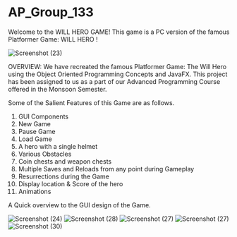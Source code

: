 # AP_Group_133

Welcome to the WILL HERO GAME!
This game is a PC version of the famous Platformer Game: WILL HERO ! 

![Screenshot (23)](https://user-images.githubusercontent.com/88559112/147887149-ca782485-4dea-467e-9691-6bdfcd525652.png)

OVERVIEW:
We have recreated the famous Platformer Game: The Will Hero using the Object Oriented Programming Concepts and JavaFX.
This project has been assigned to us as a part of our Advanced Programming Course offered in the Monsoon Semester.

Some of the Salient Features of this Game are as follows. 

1. GUI Components
2. New Game
3. Pause Game
4. Load Game
5. A hero with a single helmet
6. Various Obstacles 
7. Coin chests and weapon chests
8. Multiple Saves and Reloads from any point during Gameplay
9. Resurrections during the Game
10. Display location & Score of the hero
11. Animations

A Quick overview to the GUI design of the Game. 

![Screenshot (24)](https://user-images.githubusercontent.com/88559112/147887330-9e711c1a-16b0-489f-80db-ce87c7a1095f.png)
![Screenshot (28)](https://user-images.githubusercontent.com/88559112/147887318-9518ac8e-ef13-480f-b7a5-265b49132964.png)
![Screenshot (27)](https://user-images.githubusercontent.com/88559112/147887320-d7e31ba3-bd47-4214-9da4-0518e86bcf0d.png)
![Screenshot (27)](https://user-images.githubusercontent.com/88559112/147887335-c29f20d3-0d17-45c2-a8b0-df72ab9d60f6.png)
![Screenshot (30)](https://user-images.githubusercontent.com/88559112/147887343-aebc46ac-7d86-44a4-9b6b-797041b2083d.png)

